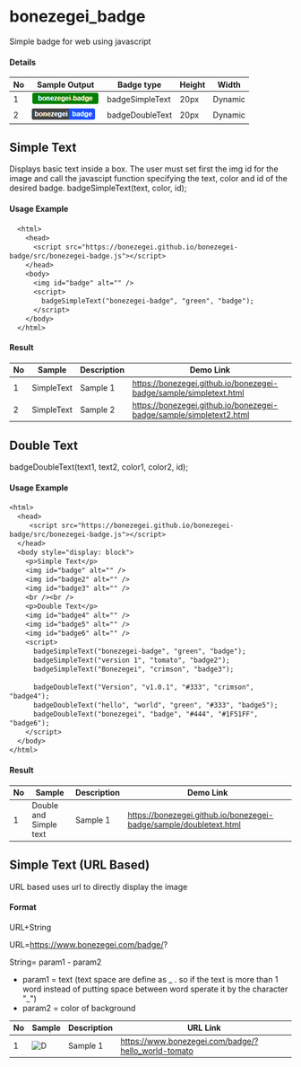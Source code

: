 # bonezegei_badge
Simple badge for web using javascript

#### Details
| No  | Sample Output                       | Badge type      | Height  | Width    |
|-----|-------------------------------------|-----------------|---------|----------|
|  1  | ![S](docs/images/simpletext.png)    |badgeSimpleText  | 20px    | Dynamic  |
|  2  | ![D](docs/images/doubletext.png)    |badgeDoubleText  | 20px    | Dynamic  |

## Simple Text
Displays basic text inside a box. The user must set first the img id for the image and call the javascipt function specifying the text, color and id of the desired badge.
badgeSimpleText(text, color, id);

#### Usage Example
```
  <html>
    <head>
      <script src="https://bonezegei.github.io/bonezegei-badge/src/bonezegei-badge.js"></script>
    </head>
    <body>
      <img id="badge" alt="" />
      <script>
        badgeSimpleText("bonezegei-badge", "green", "badge");
      </script>
    </body>
  </html>
```
#### Result

| No | Sample | Description| Demo Link|
|-----|-----|---|---|
|  1  | SimpleText      | Sample 1    | https://bonezegei.github.io/bonezegei-badge/sample/simpletext.html  |
|  2  | SimpleText      | Sample 2    | https://bonezegei.github.io/bonezegei-badge/sample/simpletext2.html |




## Double Text
badgeDoubleText(text1, text2, color1, color2, id);

#### Usage Example
```
<html>
  <head>
     <script src="https://bonezegei.github.io/bonezegei-badge/src/bonezegei-badge.js"></script>
  </head>
  <body style="display: block">
    <p>Simple Text</p>
    <img id="badge" alt="" />
    <img id="badge2" alt="" />
    <img id="badge3" alt="" />
    <br /><br />
    <p>Double Text</p>
    <img id="badge4" alt="" />
    <img id="badge5" alt="" />
    <img id="badge6" alt="" />
    <script>
      badgeSimpleText("bonezegei-badge", "green", "badge");
      badgeSimpleText("version 1", "tomato", "badge2");
      badgeSimpleText("Bonezegei", "crimson", "badge3");

      badgeDoubleText("Version", "v1.0.1", "#333", "crimson", "badge4");
      badgeDoubleText("hello", "world", "green", "#333", "badge5");
      badgeDoubleText("bonezegei", "badge", "#444", "#1F51FF", "badge6");
    </script>
  </body>
</html>
```
#### Result

| No | Sample | Description| Demo Link|
|-----|-----|---|---|
|  1  | Double and Simple text      | Sample 1    | https://bonezegei.github.io/bonezegei-badge/sample/doubletext.html  |


## Simple Text (URL Based)
  URL based uses url to directly display the image
#### Format 
URL+String

URL=https://www.bonezegei.com/badge/?

String= param1 - param2
 * param1 = text (text space are define as _ . so if the text is more than 1 word instead of putting space between word sperate it by the character "_")
 * param2 = color of background 

| No | Sample | Description| URL Link|
|-----|-----|---|---|
|  1  | ![D](https://www.bonezegei.com/badge/?hello_world-tomato)      | Sample 1    | https://www.bonezegei.com/badge/?hello_world-tomato  |

